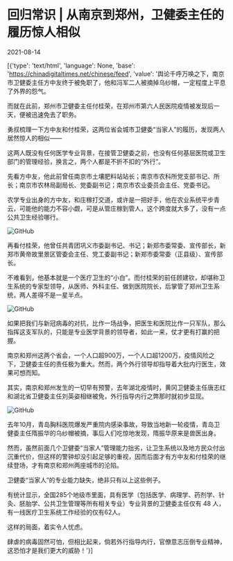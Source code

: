 # 回归常识 | 从南京到郑州，卫健委主任的履历惊人相似

2021-08-14

[{'type': 'text/html', 'language': None, 'base': 'https://chinadigitaltimes.net/chinese/feed', 'value': '舆论千呼万唤之下，南京市卫健委主任方中友终于被免职了，他和冯军二人被摘掉乌纱帽，一定程度上平息了外界的怨气。

而就在此前，郑州市卫健委主任付桂荣，在郑州市第六人民医院疫情被发现后一天，便被迅速免去了职务。

勇叔梳理一下方中友和付桂荣，这两位省会城市卫健委“当家人”的履历，发现两人居然惊人的相似——

这两人既没有任何医学专业背景，在接管卫健委之前，也没有任何基层医院或卫生部门的管理经验，换言之，两个人都是不折不扣的“外行”。

先看方中友，他此前曾任南京市土壤肥料站站长；南京市农科所党支部书记、所长；南京市农林局副局长、党委副书记；南京市农业委员会主任、党委书记。

农学专业出身的方中友，和庄稼打交道，或许是一把好手，他在农业系统平步青云，可能他的能力不容小觑，可是从管庄稼到管人，这个跨度就大多了，没有一点公共卫生经验哪行。

![GitHub](https://chinadigitaltimes.net/chinese/files/2021/08/post-669622-6117bc6b934f6.)

再看付桂荣，他曾任共青团巩义市委副书记、书记；新郑市委常委、宣传部长，新郑市黄帝故里景区管委会主任、党工委副书记；新郑市委常委（正县级）、宣传部长。

不难看到，他基本就是一个医疗卫生的“小白”。而付桂荣的前任顾建钦，却堪称卫生系统的专家型领导，从医师、外科主任、做到医院院长，后掌管了郑州卫生系统，两人差得不是一星半点。

![GitHub](https://chinadigitaltimes.net/chinese/files/2021/08/post-669622-6117bc6bbf3a4.)

如果把我们与新冠病毒的对抗，比作一场战争，把医生和医院比作一只军队，那么指挥这支军队的，只能是专业医学背景的领导者，如此一来，仗才更有打赢的把握。

南京和郑州这两个省会，一个人口超900万，一个人口超1200万，疫情风险之下，卫健委主任的责任极为重大。然而，两个外行领导却指导着大批内行医生，效果可想而知。

其实，南京和郑州发生的一切早有预警，去年湖北疫情时，黄冈卫健委主任唐志红和湖北省卫健委主任刘英姿相继被免，外行指导内行之弊那时就初步显现。

![GitHub](https://chinadigitaltimes.net/chinese/files/2021/08/post-669622-6117bc6be95d8.)

去年10月，青岛胸科医院爆发严重院内感染事故，导致当地新一轮疫情，青岛卫健委主任隋振华的乌纱帽被摘，事后人们吃惊地发现，隋振华原来是兽医出身。

然而，虽然前面几个卫健委“当家人”管理能力拙劣，让卫生系统以及地方民众付出沉重代价，但这样的警钟却没引起足够的重视，因而后面才有方中友和付桂荣的继续登场，才有南京和郑州两座城市的沦陷。

卫健委“当家人”的专业能力缺失，绝非只有以上这些例子。

有统计显示，全国285个地级市里面，具有医学（包括医学、病理学、药剂学、针灸、胚胎学、公共卫生管理等所有相关专业）专业背景的卫健委主任仅有 48 人，有一线医疗卫生系统工作经验的仅有62人。

这样的局面，着实令人忧虑。

肆虐的病毒固然可怕，但相比起来，倘若外行指导内行，官僚意志压倒专业精神，这恐怕才是我们更大的威胁！'}]
